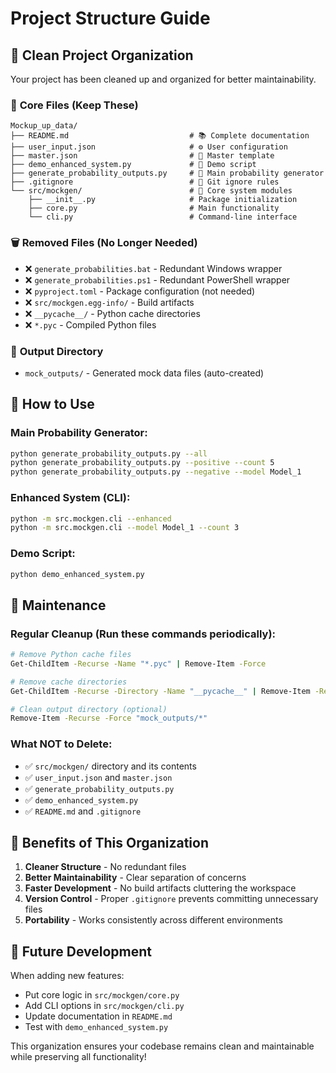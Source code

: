 # Project Structure Guide

## 📁 Clean Project Organization

Your project has been cleaned up and organized for better maintainability.

### 🎯 **Core Files (Keep These)**
```
Mockup_up_data/
├── README.md                           # 📚 Complete documentation
├── user_input.json                     # ⚙️ User configuration
├── master.json                         # 🎨 Master template
├── demo_enhanced_system.py             # 🚀 Demo script
├── generate_probability_outputs.py     # 🎲 Main probability generator
├── .gitignore                          # 🚫 Git ignore rules
└── src/mockgen/                        # 🔧 Core system modules
    ├── __init__.py                     # Package initialization
    ├── core.py                         # Main functionality
    └── cli.py                          # Command-line interface
```

### 🗑️ **Removed Files (No Longer Needed)**
- ❌ `generate_probabilities.bat` - Redundant Windows wrapper
- ❌ `generate_probabilities.ps1` - Redundant PowerShell wrapper  
- ❌ `pyproject.toml` - Package configuration (not needed)
- ❌ `src/mockgen.egg-info/` - Build artifacts
- ❌ `__pycache__/` - Python cache directories
- ❌ `*.pyc` - Compiled Python files

### 📂 **Output Directory**
- `mock_outputs/` - Generated mock data files (auto-created)

## 🚀 **How to Use**

### **Main Probability Generator:**
```bash
python generate_probability_outputs.py --all
python generate_probability_outputs.py --positive --count 5
python generate_probability_outputs.py --negative --model Model_1
```

### **Enhanced System (CLI):**
```bash
python -m src.mockgen.cli --enhanced
python -m src.mockgen.cli --model Model_1 --count 3
```

### **Demo Script:**
```bash
python demo_enhanced_system.py
```

## 🧹 **Maintenance**

### **Regular Cleanup (Run these commands periodically):**
```bash
# Remove Python cache files
Get-ChildItem -Recurse -Name "*.pyc" | Remove-Item -Force

# Remove cache directories
Get-ChildItem -Recurse -Directory -Name "__pycache__" | Remove-Item -Recurse -Force

# Clean output directory (optional)
Remove-Item -Recurse -Force "mock_outputs/*"
```

### **What NOT to Delete:**
- ✅ `src/mockgen/` directory and its contents
- ✅ `user_input.json` and `master.json`
- ✅ `generate_probability_outputs.py`
- ✅ `demo_enhanced_system.py`
- ✅ `README.md` and `.gitignore`

## 🎯 **Benefits of This Organization**

1. **Cleaner Structure** - No redundant files
2. **Better Maintainability** - Clear separation of concerns
3. **Faster Development** - No build artifacts cluttering the workspace
4. **Version Control** - Proper `.gitignore` prevents committing unnecessary files
5. **Portability** - Works consistently across different environments

## 🔄 **Future Development**

When adding new features:
- Put core logic in `src/mockgen/core.py`
- Add CLI options in `src/mockgen/cli.py`
- Update documentation in `README.md`
- Test with `demo_enhanced_system.py`

This organization ensures your codebase remains clean and maintainable while preserving all functionality!
